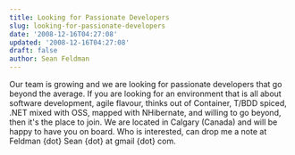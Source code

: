 ```yaml
---
title: Looking for Passionate Developers
slug: looking-for-passionate-developers
date: '2008-12-16T04:27:08'
updated: '2008-12-16T04:27:08'
draft: false
author: Sean Feldman
---
```



Our team is growing and we are looking for passionate developers that go beyond the average. If you are looking for an environment that is all about software development, agile flavour, thinks out of Container, T/BDD spiced, .NET mixed with OSS, mapped with NHibernate, and willing to go beyond, then it's the place to join. We are located in Calgary (Canada) and will be happy to have you on board. Who is interested, can drop me a note at Feldman {dot} Sean {dot} at gmail {dot} com.


